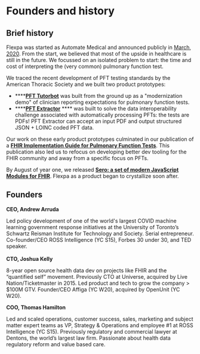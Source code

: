 # Founders and history

## Brief history

Flexpa was started as Automate Medical and announced publicly in [March, 2020](https://andrew-arruda.medium.com/hello-world-2f0cb5bd2116). From the start, we believed that most of the upside in healthcare is still in the future. We focussed on an isolated problem to start: the time and cost of interpreting the (very common) pulmonary function test.&#x20;

We traced the recent development of PFT testing standards by the American Thoracic Society and we built two product prototypes:

* ****[**PFT Tutorbot**](https://pfttutorbot.automatemedical.com) was built from the ground up as a "modernization demo" of clinician reporting expectations for pulmonary function tests.
* ****[**PFT Extractor**](https://automatemedical.substack.com/p/pft-extractor) **** was built to solve the data interoperability challenge associated with automatically processing PFTs: the tests are PDFs! PFT Extractor can accept an input PDF and output structured JSON + LOINC coded PFT data.

Our work on these early product prototypes culminated in our publication of a [**FHIR Implementation Guide for Pulmonary Function Tests**](https://automate-medical.github.io/pft-ig/). This publication also led us to refocus on developing better dev tooling for the FHIR community and away from a specific focus on PFTs.

By August of year one, we released [**Sero: a set of modern JavaScript Modules for FHIR**](https://www.github.com/flexpa/sero). Flexpa as a product began to crystallize soon after.&#x20;

## Founders

**CEO, Andrew Arruda**

Led policy development of one of the world's largest COVID machine learning government response initiatives at the University of Toronto’s Schwartz Reisman Institute for Technology and Society. Serial entrepreneur. Co-founder/CEO ROSS Intelligence (YC S15), Forbes 30 under 30, and TED speaker.\
\
**CTO, Joshua Kelly**

8-year open source health data dev on projects like FHIR and the “quantified self” movement. Previously CTO at Universe, acquired by Live Nation/Ticketmaster in 2015. Led product and tech to grow the company > $100M GTV. Founder/CEO Affiga (YC W20), acquired by OpenUnit (YC W20).

**COO, Thomas Hamilton**

Led and scaled operations, customer success, sales, marketing and subject matter expert teams as VP, Strategy & Operations and employee #1 at ROSS Intelligence (YC S15). Previously regulatory and commercial lawyer at Dentons, the world’s largest law firm. Passionate about health data regulatory reform and value based care.

